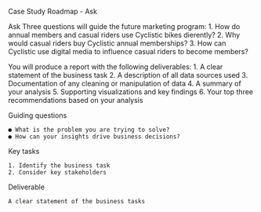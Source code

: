Case Study Roadmap - Ask

Ask Three questions will guide the future marketing program: 
    1. How do annual members and casual riders use Cyclistic bikes dierently?
    2. Why would casual riders buy Cyclistic annual memberships? 
    3. How can Cyclistic use digital media to influence casual riders to become members? 
    
You will produce a report with the following deliverables: 
    1. A clear statement of the business task 
    2. A description of all data sources used 
    3. Documentation of any cleaning or manipulation of data 
    4. A summary of your analysis 
    5. Supporting visualizations and key findings
    6. Your top three recommendations based on your analysis


Guiding questions

    ● What is the problem you are trying to solve?
    ● How can your insights drive business decisions?

Key tasks

    1. Identify the business task
    2. Consider key stakeholders

Deliverable

    A clear statement of the business tasks
